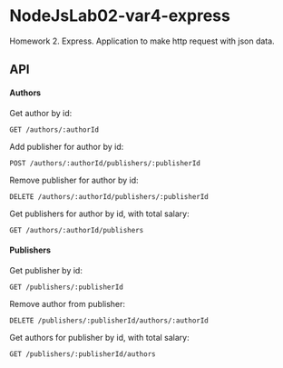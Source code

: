 # NodeJsLab02-var4-express
Homework 2. Express.
Application to make http request with json data.
## API
#### Authors
Get author by id:
```
GET /authors/:authorId
```
Add publisher for author by id:
```
POST /authors/:authorId/publishers/:publisherId
```
Remove publisher for author by id:
```
DELETE /authors/:authorId/publishers/:publisherId
```
Get publishers for author by id, with total salary:
```
GET /authors/:authorId/publishers
```
#### Publishers
Get publisher by id:
```
GET /publishers/:publisherId
```
Remove author from publisher:
```
DELETE /publishers/:publisherId/authors/:authorId
```
Get authors for publisher by id, with total salary:
```
GET /publishers/:publisherId/authors
```